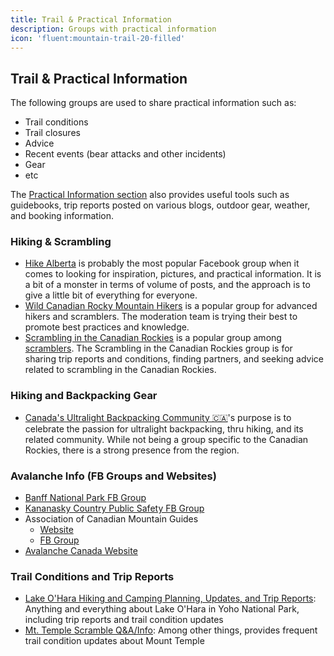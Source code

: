 ```yaml
---
title: Trail & Practical Information
description: Groups with practical information
icon: 'fluent:mountain-trail-20-filled'
---
```



## Trail & Practical Information

The following groups are used to share practical information such as:
- Trail conditions
- Trail closures
- Advice
- Recent events (bear attacks and other incidents)
- Gear
- etc

The [Practical Information section](/practical-information) also provides useful tools such as guidebooks, trip reports posted on various blogs, outdoor gear, weather, and booking information.


### Hiking & Scrambling

- [Hike Alberta](https://www.facebook.com/groups/1644376389112687) is probably the most popular Facebook group when it comes to looking for inspiration, pictures, and practical information.
  It is a bit of a monster in terms of volume of posts, and the approach is to give a little bit of everything for everyone.
- [Wild Canadian Rocky Mountain Hikers](https://www.facebook.com/groups/1907088892741238) is a popular group for advanced hikers and scramblers. The moderation team is trying their best to promote best practices and knowledge.
- [Scrambling in the Canadian Rockies](https://www.facebook.com/groups/2251181818/) is a popular group among [scramblers](https://en.wikipedia.org/wiki/Scrambling). The Scrambling in the Canadian Rockies group is for sharing trip reports and conditions, finding partners, and seeking advice related to scrambling in the Canadian Rockies.


### Hiking and Backpacking Gear

- [Canada's Ultralight Backpacking Community 🇨🇦](https://www.facebook.com/groups/714484153811705)'s purpose is to celebrate the passion for ultralight backpacking, thru hiking, and its related community. While not being a group specific to the Canadian Rockies, there is a strong presence from the region. 


### Avalanche Info (FB Groups and Websites)

- [Banff National Park FB Group](https://www.facebook.com/BanffNP/)
- [Kananasky Country Public Safety FB Group](https://www.facebook.com/KCPublicSafety/)
- Association of Canadian Mountain Guides
  - [Website](https://www.acmg.ca/)
  - [FB Group](https://www.facebook.com/ACMG.ca)
- [Avalanche Canada Website](https://www.avalanche.ca/en/map)

### Trail Conditions and Trip Reports

- [Lake O'Hara Hiking and Camping Planning, Updates, and Trip Reports](https://www.facebook.com/groups/1226679748231773): Anything and everything about Lake O'Hara in Yoho National Park, including trip reports and trail condition updates
- [Mt. Temple Scramble Q&A/Info](https://www.facebook.com/groups/247447826919134): Among other things, provides frequent trail condition updates about Mount Temple